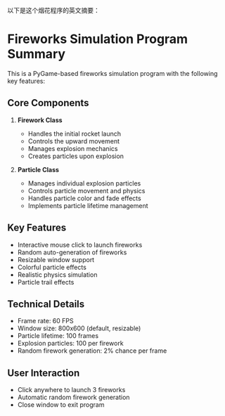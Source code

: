 以下是这个烟花程序的英文摘要：

# Fireworks Simulation Program Summary

This is a PyGame-based fireworks simulation program with the following key features:

## Core Components
1. **Firework Class**
   - Handles the initial rocket launch
   - Controls the upward movement
   - Manages explosion mechanics
   - Creates particles upon explosion

2. **Particle Class**
   - Manages individual explosion particles
   - Controls particle movement and physics
   - Handles particle color and fade effects
   - Implements particle lifetime management

## Key Features
- Interactive mouse click to launch fireworks
- Random auto-generation of fireworks
- Resizable window support
- Colorful particle effects
- Realistic physics simulation
- Particle trail effects

## Technical Details
- Frame rate: 60 FPS
- Window size: 800x600 (default, resizable)
- Particle lifetime: 100 frames
- Explosion particles: 100 per firework
- Random firework generation: 2% chance per frame

## User Interaction
- Click anywhere to launch 3 fireworks
- Automatic random firework generation
- Close window to exit program


